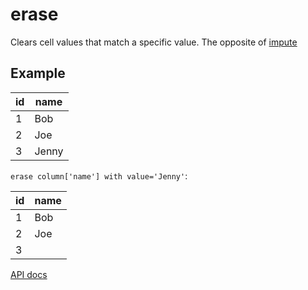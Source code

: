# erase

Clears cell values that match a specific value. The opposite of [impute](./impute.md)

## Example

| id  | name  |
| --- | ----- |
| 1   | Bob   |
| 2   | Joe   |
| 3   | Jenny |

`erase column['name'] with value='Jenny'`:

| id  | name |
| --- | ---- |
| 1   | Bob  |
| 2   | Joe  |
| 3   |      |

[API docs](https://github.com/microsoft/datashaper/blob/main/javascript/schema/docs/markdown/schema.eraseargs.md)